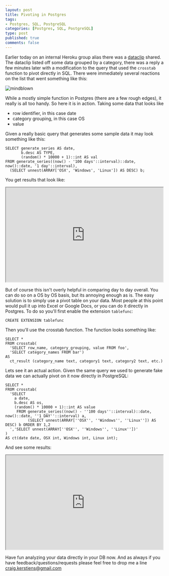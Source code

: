 ```yaml
--- 
layout: post
title: Pivoting in Postgres
tags: 
- Postgres, SQL, PostgreSQL
categories: [Postgres, SQL, PostgreSQL]
type: post
published: true
comments: false
---
```


Earlier today on an internal Heroku group alias there was a [dataclip](https://postgres.heroku.com/dataclips) shared. The dataclip listed off some data grouped by a category, there was a reply a few minutes later with a modification to the query that used the `crosstab` function to pivot directly in SQL. There were immediately several reactions on the list that went something like this:

![mindblown](http://f.cl.ly/items/1b0G101r0B2W243b2933/Image%202013.06.27%202%3A06%3A23%20PM.gif)

While a mostly simple function in Postgres (there are a few rough edges), it really is all too handy. So here it is in action. Taking some data that looks like

* row identifier, in this case date
* category grouping, in this case OS
* value

<!--more-->

Given a really basic query that generates some sample data it may look something like this:

    SELECT generate_series AS date,
           b.desc AS TYPE,
           (random() * 10000 + 1)::int AS val
    FROM generate_series((now() - '100 days'::interval)::date, now()::date, '1 day'::interval),
      (SELECT unnest(ARRAY['OSX', 'Windows', 'Linux']) AS DESC) b;

  You get results that look like:

<iframe _tmplitem="2"  src='https://dataclips.heroku.com/cwtnbdhfkpgjhegzktolakjkkpyj/embed?result=1&version=1' width="500px" height="300px"></iframe>

But of course this isn't overly helpful in comparing day to day overall. You can do so on a OS by OS basis, but its annoying enough as is. The easy solution is to simply use a pivot table on your data. Most people at this point would pull it up into Excel or Google Docs, or you can do it directly in Postgres. To do so you'll first enable the extension `tablefunc`:

    CREATE EXTENSION tablefunc

Then you'll use the crosstab function. The function looks something like:

    SELECT * 
    FROM crosstab(
      'SELECT row_name, category_grouping, value FROM foo',
      'SELECT category_names FROM bar')
    AS
      ct_result (category_name text, category1 text, category2 text, etc.)

Lets see it an actual action. Given the same query we used to generate fake data we can actually pivot on it now directly in PostgreSQL:

    SELECT *
    FROM crosstab(
      'SELECT
        a date,
        b.desc AS os,
        (random() * 10000 + 1)::int AS value
         FROM generate_series((now() - ''100 days''::interval)::date, now()::date, ''1 DAY''::interval) a,
              (SELECT unnest(ARRAY[''OSX'', ''Windows'', ''Linux'']) AS DESC) b ORDER BY 1,2
      ','SELECT unnest(ARRAY[''OSX'', ''Windows'', ''Linux''])'
    ) 
    AS ct(date date, OSX int, Windows int, Linux int);

And see some results:

<iframe _tmplitem="1"  src='https://dataclips.heroku.com/dgzcrjoqqjzsxzditlrzpblljgbn/embed?result=1&version=2' width="500px" height="300px"></iframe>

Have fun analyzing your data directly in your DB now. And as always if you have feedback/questions/requests please feel free to drop me a line [craig.kerstiens@gmail.com](mailto:craig.kerstiens@gmail.com)